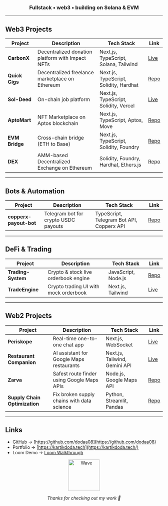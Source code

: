 <div align="center">
<h3> Fullstack • web3 • building on Solana & EVM</h3>
</div>

---

## Web3 Projects

| Project | Description | Tech Stack | Link |
|---------|-------------|------------|------|
| **CarbonX** | Decentralized donation platform with Impact NFTs | Next.js, TypeScript, Solana, Tailwind | [Live](https://canbonx.vercel.app/) |
| **Quick Gigs** | Decentralized freelance marketplace on Ethereum | Next.js, TypeScript, Solidity, Hardhat | [Repo](https://github.com/dodaa08/Quick-gigs) |
| **Sol-Deed** | On-chain job platform | Next.js, TypeScript, Solidity, Vercel | [Live](https://sol-deed.vercel.app/) |
| **AptoMart** | NFT Marketplace on Aptos blockchain | Next.js, TypeScript, Aptos, Move | [Repo](https://github.com/dodaa08/AptoMart) |
| **EVM Bridge** | Cross-chain bridge (ETH to Base) | Next.js, TypeScript, Solidity, Foundry | [Repo](https://github.com/dodaa08/Evm_-_Bridge) |
| **DEX** | AMM-based Decentralized Exchange on Ethereum | Solidity, Foundry, Hardhat, Ethers.js | [Repo](https://github.com/dodaa08/DEX) |

---

## Bots & Automation

| Project | Description | Tech Stack | Link |
|---------|-------------|------------|------|
| **copperx-payout-bot** | Telegram bot for crypto USDC payouts | TypeScript, Telegram Bot API, Copperx API | [Repo](https://github.com/dodaa08/copperx-payout-bot) |

---

## DeFi & Trading

| Project | Description | Tech Stack | Link |
|---------|-------------|------------|------|
| **Trading-System** | Crypto & stock live orderbook engine | JavaScript, Node.js | [Repo](https://github.com/dodaa08/Trading-System) |
| **TradeEngine** | Crypto trading UI with mock orderbook | Next.js, Tailwind | [Live](https://tradeengine.vercel.app/) |

---

## Web2 Projects

| Project | Description | Tech Stack | Link |
|---------|-------------|------------|------|
| **Periskope** | Real-time one-to-one chat app | Next.js, WebSocket | [Live](https://periskope-2nd-attempt.vercel.app/) |
| **Restaurant Companion** | AI assistant for Google Maps restaurants | Next.js, Tailwind, Gemini API | [Live](https://zoto-codecircuit-a4yg.vercel.app/) |
| **Zarva** | Safest route finder using Google Maps APIs | Node.js, Google Maps API | [Repo](https://github.com/dodaa08/Zarva) |
| **Supply Chain Optimization** | Fix broken supply chains with data science | Python, Streamlit, Pandas | [Repo](https://github.com/dodaa08/Supply-chain-optimization) |
---

## Links

- GitHub → [https://github.com/dodaa08](https://github.com/dodaa08)  
- Portfolio → [https://kartikdoda.tech](https://kartikdoda.tech/)  
- Loom Demo → [Loom Walkthrough](https://www.loom.com/share/f5a0d6f151fd41c3af77b8be19c86e98)

<div align="center">
  <img src="https://media.giphy.com/media/3oriO0OEd9QIDdllqo/giphy.gif" alt="Wave" width="100" />
  <p><i>Thanks for checking out my work 🫡</i></p>
</div>

